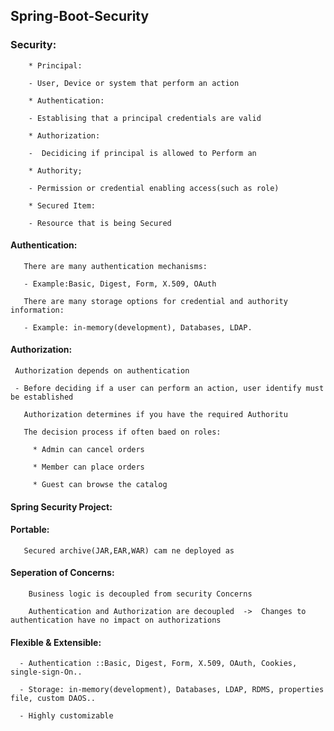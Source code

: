 ## Spring-Boot-Security


### Security:

        * Principal:

        - User, Device or system that perform an action

        * Authentication:

        - Establising that a principal credentials are valid

        * Authorization:

        -  Decidicing if principal is allowed to Perform an

        * Authority;

        - Permission or credential enabling access(such as role)

        * Secured Item:

        - Resource that is being Secured


#### Authentication:

       There are many authentication mechanisms:

       - Example:Basic, Digest, Form, X.509, OAuth

       There are many storage options for credential and authority information:

       - Example: in-memory(development), Databases, LDAP.

#### Authorization:

     Authorization depends on authentication

     - Before deciding if a user can perform an action, user identify must be established

       Authorization determines if you have the required Authoritu

       The decision process if often baed on roles:  

         * Admin can cancel orders

         * Member can place orders

         * Guest can browse the catalog


#### Spring Security Project:  

#### Portable:

       Secured archive(JAR,EAR,WAR) cam ne deployed as

#### Seperation of Concerns:

        Business logic is decoupled from security Concerns

        Authentication and Authorization are decoupled  ->  Changes to authentication have no impact on authorizations
               
  #### Flexible & Extensible:
  
      - Authentication ::Basic, Digest, Form, X.509, OAuth, Cookies, single-sign-On..

      - Storage: in-memory(development), Databases, LDAP, RDMS, properties file, custom DAOS..

      - Highly customizable
       
       
  
  
  
